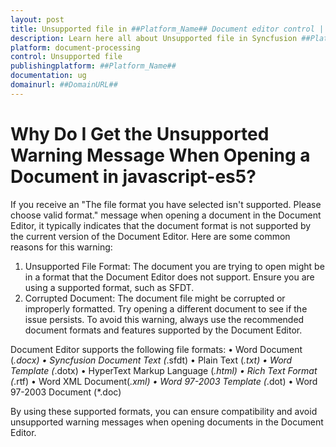 ```yaml
---
layout: post
title: Unsupported file in ##Platform_Name## Document editor control | Syncfusion
description: Learn here all about Unsupported file in Syncfusion ##Platform_Name## Document editor control of Syncfusion Essential JS 2 and more.
platform: document-processing
control: Unsupported file 
publishingplatform: ##Platform_Name##
documentation: ug
domainurl: ##DomainURL##
---
```


# Why Do I Get the Unsupported Warning Message When Opening a Document in javascript-es5?

If you receive an "The file format you have selected isn't supported. Please choose valid format." message when opening a document in the Document Editor, it typically indicates that the document format is not supported by the current version of the Document Editor. Here are some common reasons for this warning:
1.	Unsupported File Format: The document you are trying to open might be in a format that the Document Editor does not support. Ensure you are using a supported format, such as SFDT.
2.	Corrupted Document: The document file might be corrupted or improperly formatted. Try opening a different document to see if the issue persists.
To avoid this warning, always use the recommended document formats and features supported by the Document Editor. 

Document Editor supports the following file formats:
•	Word Document (*.docx)
•	Syncfusion Document Text (*.sfdt)
•	Plain Text (*.txt)
•	Word Template (*.dotx)
•	HyperText Markup Language (*.html)
•	Rich Text Format (*.rtf)
•	Word XML Document(*.xml)
•	Word 97-2003 Template (*.dot)
•	Word 97-2003 Document (*.doc)

By using these supported formats, you can ensure compatibility and avoid unsupported warning messages when opening documents in the Document Editor.

